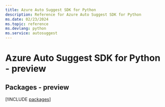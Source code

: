 ```yaml
---
title: Azure Auto Suggest SDK for Python
description: Reference for Azure Auto Suggest SDK for Python
ms.date: 02/23/2024
ms.topic: reference
ms.devlang: python
ms.service: autosuggest
---
```

# Azure Auto Suggest SDK for Python - preview
## Packages - preview
[!INCLUDE [packages](auto-suggest-index.md)]